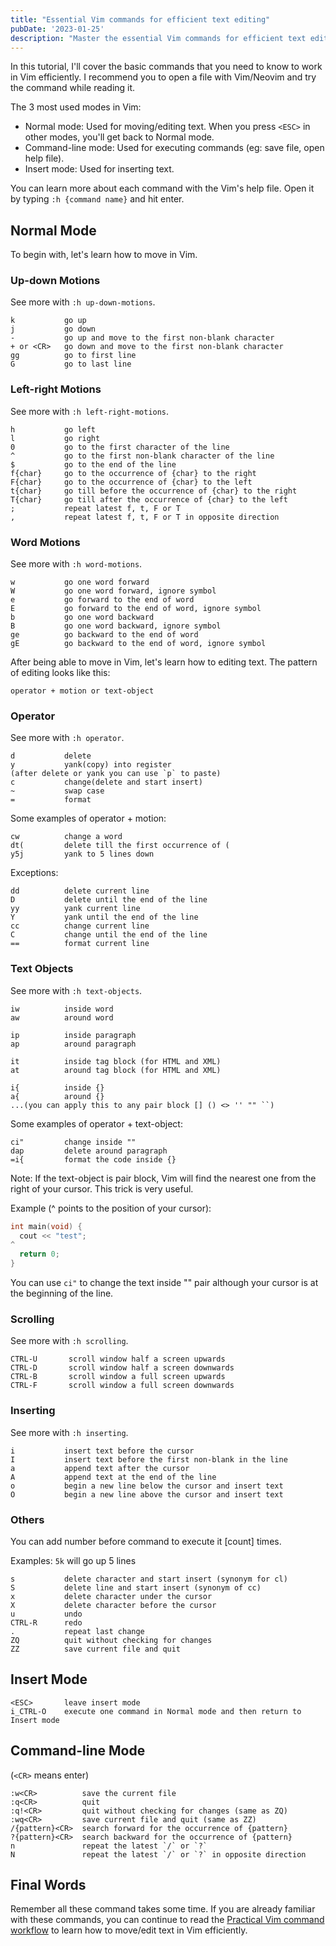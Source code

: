 ```yaml
---
title: "Essential Vim commands for efficient text editing"
pubDate: '2023-01-25'
description: "Master the essential Vim commands for efficient text editing. Learn Normal, Insert, and Command-line modes, navigation, editing, and more in this comprehensive Vim tutorial."
---
```


In this tutorial, I'll cover the basic commands that you need to know to work in Vim efficiently. I recommend you to open a file with Vim/Neovim and try the command while reading it.

The 3 most used modes in Vim:

- Normal mode: Used for moving/editing text. When you press `<ESC>` in other modes, you'll get back to Normal mode.
- Command-line mode: Used for executing commands (eg: save file, open help file).
- Insert mode: Used for inserting text.

You can learn more about each command with the Vim's help file. Open it by typing `:h {command name}` and hit enter.

## Normal Mode

To begin with, let's learn how to move in Vim.

### Up-down Motions

See more with `:h up-down-motions`.

```text
k           go up
j           go down
-           go up and move to the first non-blank character
+ or <CR>   go down and move to the first non-blank character
gg          go to first line
G           go to last line
```

### Left-right Motions

See more with `:h left-right-motions`.

```text
h           go left
l           go right
0           go to the first character of the line
^			go to the first non-blank character of the line
$           go to the end of the line
f{char}		go to the occurrence of {char} to the right
F{char}		go to the occurrence of {char} to the left
t{char}		go till before the occurrence of {char} to the right
T{char}		go till after the occurrence of {char} to the left
;			repeat latest f, t, F or T
,			repeat latest f, t, F or T in opposite direction
```

### Word Motions

See more with `:h word-motions`.

```text
w			go one word forward
W			go one word forward, ignore symbol
e			go forward to the end of word
E			go forward to the end of word, ignore symbol
b			go one word backward
B			go one word backward, ignore symbol
ge			go backward to the end of word
gE			go backward to the end of word, ignore symbol
```

After being able to move in Vim, let's learn how to editing text. The pattern of editing looks like this:

```text
operator + motion or text-object
```

### Operator

See more with `:h operator`.

```text
d           delete
y           yank(copy) into register
(after delete or yank you can use `p` to paste)
c           change(delete and start insert)
~           swap case
=           format
```

Some examples of operator + motion:

```text
cw          change a word
dt(         delete till the first occurrence of (
y5j         yank to 5 lines down
```

Exceptions:

```text
dd          delete current line
D           delete until the end of the line
yy          yank current line
Y           yank until the end of the line
cc          change current line
C           change until the end of the line
==          format current line
```

### Text Objects

See more with `:h text-objects`.

```text
iw          inside word
aw          around word

ip          inside paragraph
ap          around paragraph

it          inside tag block (for HTML and XML)
at          around tag block (for HTML and XML)

i{          inside {}
a{          around {}
...(you can apply this to any pair block [] () <> '' "" ``)
```

Some examples of operator + text-object:

```text
ci"         change inside ""
dap         delete around paragraph
=i{         format the code inside {}
```

Note: If the text-object is pair block, Vim will find the nearest one from the right of your cursor. This trick is very useful.

Example (^ points to the position of your cursor):

```cpp
int main(void) {
  cout << "test";
^
  return 0;
}
```

You can use `ci"` to change the text inside "" pair although your cursor is at the beginning of the line.

### Scrolling

See more with `:h scrolling`.

```text
CTRL-U       scroll window half a screen upwards
CTRL-D       scroll window half a screen downwards
CTRL-B       scroll window a full screen upwards
CTRL-F       scroll window a full screen downwards
```

### Inserting

See more with `:h inserting`.

```text
i           insert text before the cursor
I           insert text before the first non-blank in the line
a           append text after the cursor
A           append text at the end of the line
o           begin a new line below the cursor and insert text
O           begin a new line above the cursor and insert text
```

### Others

You can add number before command to execute it [count] times.

Examples: `5k` will go up 5 lines

```text
s           delete character and start insert (synonym for cl)
S           delete line and start insert (synonym of cc)
x           delete character under the cursor
X           delete character before the cursor
u           undo
CTRL-R      redo
.           repeat last change
ZQ          quit without checking for changes
ZZ          save current file and quit
```

## Insert Mode

```text
<ESC>       leave insert mode
i_CTRL-O    execute one command in Normal mode and then return to Insert mode
```

## Command-line Mode

(`<CR>` means enter)

```text
:w<CR>          save the current file
:q<CR>          quit
:q!<CR>         quit without checking for changes (same as ZQ)
:wq<CR>         save current file and quit (same as ZZ)
/{pattern}<CR>  search forward for the occurrence of {pattern}
?{pattern}<CR>  search backward for the occurrence of {pattern}
n			    repeat the latest `/` or `?`
N			    repeat the latest `/` or `?` in opposite direction
```

## Final Words

Remember all these command takes some time. If you are already familiar with these commands, you can continue to read the [Practical Vim command workflow](/posts/vim-command-workflow) to learn how to move/edit text in Vim efficiently.
